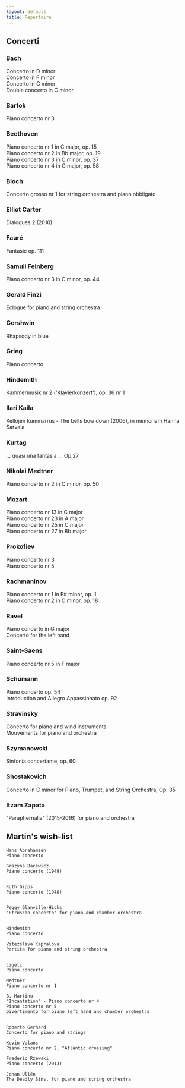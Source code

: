 ```yaml
---
layout: default
title: Repertoire
---
```


<!-- Remember to end line with two spaces to create a line break -->




## Concerti

### Bach  
Concerto in D minor  
Concerto in F minor  
Concerto in G minor  
Double concerto in C minor  
  
### Bartok  
Piano concerto nr 3
  
### Beethoven  
Piano concerto nr 1 in C major, op. 15  
Piano concerto nr 2 in Bb major, op. 19  
Piano concerto nr 3 in C minor, op. 37  
Piano concerto nr 4 in G major, op. 58  
  
### Bloch  
Concerto grosso nr 1 for string orchestra and piano obbligato  
   
### Elliot Carter
Dialogues 2 (2010)  
  
### Fauré  
Fantasie op. 111  

### Samuil Feinberg  
Piano concerto nr 3 in C minor, op. 44  
  
### Gerald Finzi  
Eclogue for piano and string orchestra
  
### Gershwin  
Rhapsody in blue  
  
### Grieg  
Piano concerto  
  
### Hindemith  
Kammermusik nr 2 ('Klavierkonzert'), op. 36 nr 1  
  
### Ilari Kaila  
Kellojen kummarrus - The bells bow down (2006), in memoriam Hanna Sarvala  
  
### Kurtag  
... quasi una fantasia ... Op.27  
  
### Nikolai Medtner  
Piano concerto nr 2 in C minor, op. 50  
 
### Mozart  
Piano concerto nr 13 in C major  
Piano concerto nr 23 in A major  
Piano concerto nr 25 in C major  
Piano concerto nr 27 in Bb major  
   
### Prokofiev  
Piano concerto nr 3  
Piano concerto nr 5  
  
### Rachmaninov  
Piano concerto nr 1 in F# minor, op. 1  
Piano concerto nr 2 in C minor, op. 18
 
### Ravel  
Piano concerto in G major  
Concerto for the left hand
 
### Saint-Saens  
Piano concerto nr 5 in F major  
 
### Schumann  
Piano concerto op. 54  
Introduction and Allegro Appassionato op. 92  

### Stravinsky  
Concerto for piano and wind instruments  
Mouvements for piano and orchestra  
  
### Szymanowski  
Sinfonia concertante, op. 60  

### Shostakovich   
Concerto in C minor for Piano, Trumpet, and String Orchestra, Op. 35          
    
### Itzam Zapata   
"Paraphernalia" (2015-2016) for piano and orchestra  
  
  
  
    
    
## Martin's wish-list  
          
          
	Hans Abrahamsen  
	Piano concerto  
	  
	Grazyna Bacewicz  
	Piano concerto (1949)  
	  
	  
	Ruth Gipps  
	Piano concerto (1948)  
	  
	  
	Peggy Glanville-Hicks  
	"Etruscan concerto" for piano and chamber orchestra  
	  
          
	Hindemith  
	Piano concerto  
	  
	Vitezslava Kapralova  
	Partita for piano and string orchestra  
          
          
	Ligeti  
	Piano concerto  
      
	Medtner  
	Piano concerto nr 1  
        
	B. Martinu  
	"Incantation" - Piano concerto nr 4  
	Piano concerto nr 5  
	Divertimento for piano left hand and chamber orchestra  
        
       
	Roberto Gerhard  
	Concerto for piano and strings  
      
	Kevin Volans  
	Piano concerto nr 2, "Atlantic crossing"  
        
	Frederic Rzewski  
	Piano concerto (2013)  
	  
	Johan Ullén  
	The Deadly Sins, for piano and string orchestra  
